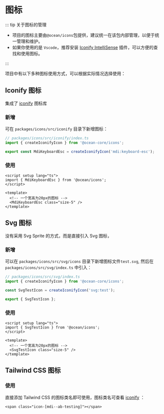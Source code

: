 # 图标

::: tip 关于图标的管理

- 项目的图标主要由`@ocean/icons`包提供，建议统一在该包内部管理，以便于统一管理和维护。
- 如果你使用的是 `Vscode`，推荐安装 [Iconify IntelliSense](https://marketplace.visualstudio.com/items?itemName=antfu.iconify) 插件，可以方便的查找和使用图标。

:::

项目中有以下多种图标使用方式，可以根据实际情况选择使用：

## Iconify 图标 <Badge text="推荐" type="tip"/>

集成了 [iconify](https://github.com/iconify/iconify) 图标库

### 新增

可在 `packages/icons/src/iconify` 目录下新增图标：

```ts
// packages/icons/src/iconify/index.ts
import { createIconifyIcon } from '@ocean-core/icons';

export const MdiKeyboardEsc = createIconifyIcon('mdi:keyboard-esc');
```

### 使用

```vue
<script setup lang="ts">
import { MdiKeyboardEsc } from '@ocean/icons';
</script>

<template>
  <!-- 一个宽高为20px的图标 -->
  <MdiKeyboardEsc class="size-5" />
</template>
```

## Svg 图标 <Badge text="推荐" type="tip"/>

没有采用 Svg Sprite 的方式，而是直接引入 Svg 图标，

### 新增

可以在 `packages/icons/src/svg/icons` 目录下新增图标文件`test.svg`, 然后在 `packages/icons/src/svg/index.ts` 中引入：

```ts
// packages/icons/src/svg/index.ts
import { createIconifyIcon } from '@ocean-core/icons';

const SvgTestIcon = createIconifyIcon('svg:test');

export { SvgTestIcon };
```

### 使用

```vue
<script setup lang="ts">
import { SvgTestIcon } from '@ocean/icons';
</script>

<template>
  <!-- 一个宽高为20px的图标 -->
  <SvgTestIcon class="size-5" />
</template>
```

## Tailwind CSS 图标

### 使用

直接添加 Tailwind CSS 的图标类名即可使用，图标类名可查看 [iconify](https://github.com/iconify/iconify) ：

```vue
<span class="icon-[mdi--ab-testing]"></span>
```
